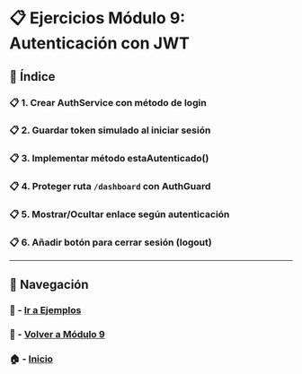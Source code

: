 # 📋 Ejercicios Módulo 9: Autenticación con JWT

## 📌 Índice

### 📋 1. Crear AuthService con método de login
### 📋 2. Guardar token simulado al iniciar sesión
### 📋 3. Implementar método estaAutenticado()
### 📋 4. Proteger ruta `/dashboard` con AuthGuard
### 📋 5. Mostrar/Ocultar enlace según autenticación
### 📋 6. Añadir botón para cerrar sesión (logout)

---

## 🔁 Navegación

### 🧪 - [Ir a Ejemplos](../Ejemplos/README.md)  
### 📘 - [Volver a Módulo 9](../Modulo_9.md)  
### 🏠 - [Inicio](../../../README.md)

